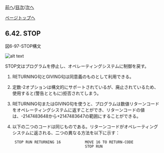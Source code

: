 <!--navi start1-->
[前へ](6-41.md)/[目次](https://opensourcecobol.github.io/markdown/TOC.html)/[次へ](6-43.md)
<!--navi end1-->
<!--navi start2-->

[ページトップへ](6-42.md)
<!--navi end2-->
## 6.42. STOP

図6-97-STOP構文

![alt text](Image/6-97-Stop.png)

STOP文はプログラムを停止し、オペレーティングシステムに制御を戻す。

1. RETURNING句とGIVING句は同意義のものとして利用できる。

2. 定数-2オプションは構文的にサポートされているが、廃止されているため、使用すると(警告とともに)拒否されてしまう。

3. RETURNING句またはGIVING句を使うと、プログラムは数値リターンコードをオペレーティングシステムに返すことができ、リターンコードの値は、-2147483648から+2147483647の範囲にすることができる。

4. 以下の二つのコードは同じものである。リターンコードがオペレーティングシステムに返される、二つの異なる方法を以下に示す：

        STOP RUN RETURNING 16           MOVE 16 TO RETURN-CODE
                                        STOP RUN


